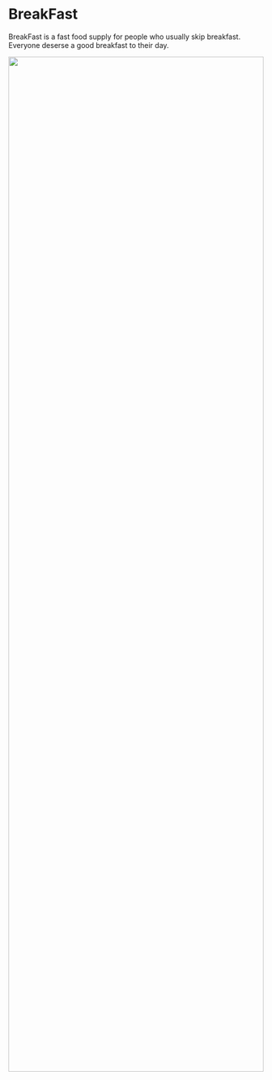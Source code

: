 # BreakFast
BreakFast is a fast food supply for people who usually skip breakfast.<br>
Everyone deserse a good breakfast to their day.<br>


<img src="https://user-images.githubusercontent.com/79265330/205948249-247e245a-6e7a-467e-81dd-fe70480b24be.png" style="width: 100%; height: 50vh;">

